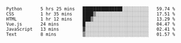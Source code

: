 
<!--START_SECTION:waka-->

```text
Python       5 hrs 25 mins   ███████████████░░░░░░░░░░   59.74 %
CSS          1 hr 35 mins    ████▒░░░░░░░░░░░░░░░░░░░░   17.51 %
HTML         1 hr 12 mins    ███▒░░░░░░░░░░░░░░░░░░░░░   13.29 %
Vue.js       24 mins         █░░░░░░░░░░░░░░░░░░░░░░░░   04.47 %
JavaScript   13 mins         ▓░░░░░░░░░░░░░░░░░░░░░░░░   02.41 %
Text         8 mins          ▒░░░░░░░░░░░░░░░░░░░░░░░░   01.57 %
```

<!--END_SECTION:waka-->

<!--unk0e-ctrlmd-blitzh-->
